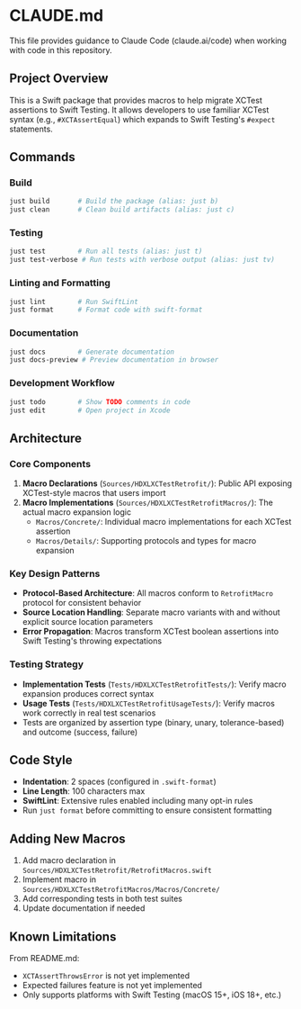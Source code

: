 # CLAUDE.md

This file provides guidance to Claude Code (claude.ai/code) when working with code in this repository.

## Project Overview

This is a Swift package that provides macros to help migrate XCTest assertions to Swift Testing. It allows developers to use familiar XCTest syntax (e.g., `#XCTAssertEqual`) which expands to Swift Testing's `#expect` statements.

## Commands

### Build
```bash
just build       # Build the package (alias: just b)
just clean       # Clean build artifacts (alias: just c)
```

### Testing
```bash
just test        # Run all tests (alias: just t)
just test-verbose # Run tests with verbose output (alias: just tv)
```

### Linting and Formatting
```bash
just lint        # Run SwiftLint
just format      # Format code with swift-format
```

### Documentation
```bash
just docs        # Generate documentation
just docs-preview # Preview documentation in browser
```

### Development Workflow
```bash
just todo        # Show TODO comments in code
just edit        # Open project in Xcode
```

## Architecture

### Core Components

1. **Macro Declarations** (`Sources/HDXLXCTestRetrofit/`): Public API exposing XCTest-style macros that users import
2. **Macro Implementations** (`Sources/HDXLXCTestRetrofitMacros/`): The actual macro expansion logic
   - `Macros/Concrete/`: Individual macro implementations for each XCTest assertion
   - `Macros/Details/`: Supporting protocols and types for macro expansion

### Key Design Patterns

- **Protocol-Based Architecture**: All macros conform to `RetrofitMacro` protocol for consistent behavior
- **Source Location Handling**: Separate macro variants with and without explicit source location parameters
- **Error Propagation**: Macros transform XCTest boolean assertions into Swift Testing's throwing expectations

### Testing Strategy

- **Implementation Tests** (`Tests/HDXLXCTestRetrofitTests/`): Verify macro expansion produces correct syntax
- **Usage Tests** (`Tests/HDXLXCTestRetrofitUsageTests/`): Verify macros work correctly in real test scenarios
- Tests are organized by assertion type (binary, unary, tolerance-based) and outcome (success, failure)

## Code Style

- **Indentation**: 2 spaces (configured in `.swift-format`)
- **Line Length**: 100 characters max
- **SwiftLint**: Extensive rules enabled including many opt-in rules
- Run `just format` before committing to ensure consistent formatting

## Adding New Macros

1. Add macro declaration in `Sources/HDXLXCTestRetrofit/RetrofitMacros.swift`
2. Implement macro in `Sources/HDXLXCTestRetrofitMacros/Macros/Concrete/`
3. Add corresponding tests in both test suites
4. Update documentation if needed

## Known Limitations

From README.md:
- `XCTAssertThrowsError` is not yet implemented
- Expected failures feature is not yet implemented
- Only supports platforms with Swift Testing (macOS 15+, iOS 18+, etc.)